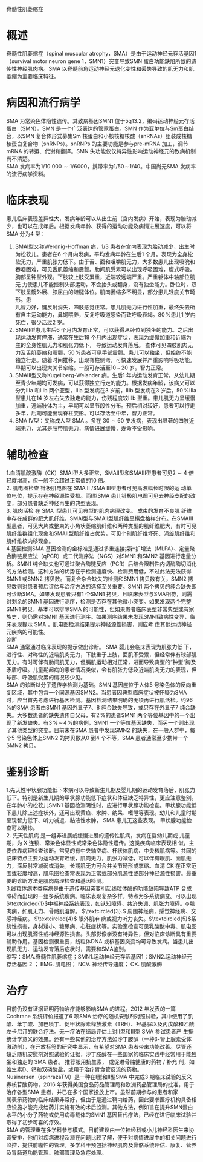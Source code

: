 脊髓性肌萎缩症  
# 概述  
脊髓性肌萎缩症（spinal muscular atrophy，SMA）是由于运动神经元存活基因1（survival motor neuron gene 1，SMN1）突变导致SMN 蛋白功能缺陷所致的遗传性神经肌肉病。SMA 以脊髓前角运动神经元退化变性和丢失导致的肌无力和肌萎缩为主要临床特征。  
# 病因和流行病学  
SMA 为常染色体隐性遗传。其致病基因SMN1 位于5q13.2，编码运动神经元存活蛋白（SMN）。SMN 是一个广泛表达的管家蛋白。SMN 作为亚单位与Sm蛋白结合，以SMN 复合体形式募集Sm 核蛋白和小核核糖核酸（snRNAs）组装成核糖核蛋白复合物（snRNPs）。snRNPs 的主要功能是参与pre-mRNA 加工，调节mRNA 的转运、代谢和翻译。SMN 失功能仅仅特异性影响运动神经元的致病机制尚不清楚。  
SMA 发病率为$1/10\ 000{\sim}1/6000$，携带率为$1/50\!\sim\!1/40$。中国尚无SMA 发病率的流行病学资料。  
# 临床表现  
患儿临床表现差异性大，发病年龄可以从出生前（宫内发病）开始，表现为胎动减少，也可以在成年后。根据发病年龄、获得的运动功能及病情进展速度，可以将SMA 分为4 型：  
1. SMAⅠ型又称Werdnig-Hoffman 病，1/3 患者在宫内表现为胎动减少，出生时为松软儿。患者在6 个月内发病，平均发病年龄在生后1 个月。表现为全身松软无力，严重肌张力低下。由于舌、面和咀嚼肌无力，大多数患儿出现吸吮和吞咽困难，可见舌肌萎缩和震颤。肋间肌受累可以出现呼吸困难，腹式呼吸。胸部呈钟型外观。下肢较上肢受累重，近端较远端严重。严重躯体中轴部位肌无 力使患儿不能控制头部运动，不会抬头或翻身，没有独坐能力。卧位时，双下肢呈髋外展、膝屈曲的蛙腿体位。肌肉萎缩多不明显，部分患儿轻度关节畸形。患  
儿智力好，腱反射消失，四肢感觉正常。患儿肌无力进行性加重，最终失去所有自主运动能力，鼻饲喂养，反复呼吸道感染而致呼吸衰竭。$80\,\%$患儿1 岁内死亡，很少活过2 岁。  
2. SMAⅡ型患儿生后6 个月内发育正常，可以获得从卧位到独坐的能力。之后出现运动发育停滞，通常在生后18 个月内出现症状，表现为缓慢加重和近端为主的全身性肌无力和肌张力低下， 导致运动发育落后。 查体可见四肢肌肉无 力及舌肌萎缩和震颤，$50\,\%$患者可见手部震颤。患儿可以独坐，但始终不能独立行走。随着时间推移，出现脊柱侧弯，可快速发展并严重影响呼吸功能。早期可以出现大关节挛缩。一般可存活至$10\!\sim\!20$ 岁。智力正常。  
3. SMAⅢ型又称Kugellberg-Welander 病。生后1 年内运动发育正常。从幼儿期至青少年期均可发病，可以获得独立行走的能力。根据发病年龄，该病又可以分为Ⅲa 和Ⅲb 两个亚型，Ⅲa 型发病在3 岁前，Ⅲb 型发病在3 岁后。$50\,\%$Ⅲa 型患儿在14 岁左右失去独走的能力，伤残程度较Ⅲb 型重。患儿肌无力呈缓慢加重，近端肢体为主，早期可以呈节段性分布。预后相对较好，患者可以行走多年，后期可能出现脊柱变形。可以存活至中年，智力正常。  
4. SMA Ⅳ型：又称成人型 SMA 。多在 $30{\sim}60$  岁发病，表现出显著的四肢近 端无力，尤其是肢带肌无力，病情进展缓慢，寿命不受影响。  
# 辅助检查  
1.血清肌酸激酶（CK）SMAⅠ型大多正常，SMAⅡ型和SMAⅢ型患者可见$2{\sim}4$ 倍轻度增高，但一般不会超过正常值的10 倍。  
2. 肌电图检查 针极肌电图在 SMA Ⅱ /SMA Ⅲ型患者可见高波幅长时限的运 动单位电位，提示存在神经源性受损。而Ⅰ型SMA 患儿针极肌电图可见去神经支配的改变，部分患者缺乏神经再生的典型表现。  
3. 肌肉活检 在 SMA Ⅰ型患儿可见典型的肌肉病理改变。 成束的发育不良肌 纤维中存在成群的肥大肌纤维，SMAⅠ型与SMAⅡ型肌纤维呈棋盘格样分布。在SMAⅢ型患者，可见大片或整束的小角状萎缩肌纤维和两种类型的肌纤维肥大，有时可见肌纤维群组化现象和SMAⅡ型肌纤维占优势，可见个别肌纤维坏死、涡旋肌纤维和肌纤维核内移现象。  
4.基因检测SMA 基因检测的金标准是通过多重连接探针扩增法（MLPA）、定量聚合酶链反应法（qPCR）或二代测序法（NGS）对SMN1 和SMN2 基因进行定量分析。SMN1 纯合缺失也可通过聚合酶链反应（PCR）后结合限制性内切酶酶切消化的方法检测。这种方法的优势在于检测速度快、检测费用低，不过此法无法获得SMN1 或SMN2 拷贝数。而复合杂合缺失的检测和SMN1 拷贝数有关，SMN2 拷贝数则对患者预后评估与治疗方法的选择至关重要。SMN1 两个拷贝的纯合缺失即可诊断SMA。如果发现患者只有1 个SMN1 拷贝，且临床表型与SMA相符，则需对剩余的SMN1 基因进行测序，检测是否存在其他微小突变。如果发现两个完整SMN1 拷贝，基本可以排除SMA 的可能性，但如果患者临床表型非常典型或有家族史，则仍需对SMN1 基因进行测序。如果测序结果未发现SMN1致病性变异，临床表现提示 SMA ，肌电图检测结果提示神经源性损害，则应考 虑其他运动神经元疾病的可能性。  
诊断  
SMA  通常通过临床表现的提示做出诊断。 SMA  婴儿会临床表现为肌张力低 下，进行性、对称性的近端肌肉无力，下肢重于上肢，面肌不受累，但经常伴有球部肌无力。有时可伴有肋间肌无力，但膈肌运动相对正常，进而导致典型的“钟型”胸及矛盾呼吸。儿童期起病的患者情况类似，会有肌张力低及近端肌肉无力的表现，但球部、呼吸肌受累的情况较少见。  
SMA 的诊断以分子遗传学检测为基础。SMN 基因座位于人体5 号染色体的反向重复区域，其中包含一个同源基因SMN2。当患者因典型临床症状被怀疑为SMA 时，应当首先考虑进行基因检测。基因检测结果明确的无须再进行肌活检。约$96\,\%$的SMA 患者由SMN1 基因外显子7、8 纯合缺失导致，或只存在外显子7 纯合缺失。大多数患者的缺失遗传自父母，有$2\,\%$的患者SMN1 两个等位基因中的一个出现了新发缺失。有$3\,\%\!\sim\!4\,\%$的病例，SMN1 一个等位基因缺失，而另一个则出现了其他类型的突变。目前未在SMA 患者中发现SMN2 的缺失，在一般人群中，每个5 号染色体上SMN2 的拷贝数从0 到4 个不等，SMA 患者通常至少携带一个SMN2 拷贝。  
# 鉴别诊断  
1.先天性甲状腺功能低下本病可以导致新生儿期及婴儿期的运动发育落后，肌张力低下。特别是新生儿期的甲状腺功能低下症状和体征缺乏特异性，更应注意鉴别。在年龄小的松软儿SMN1 基因检测阴性时，应进行甲状腺功能检查。甲状腺功能低下患儿除上述症状外，还可出现黄疸、水肿、纳呆、嗜睡等表现。幼儿和儿童时期呈现智力低下、听力减退、黏液性水肿， SMA  患儿无这些表现。 甲状腺功能检查可以确诊。  
2. 先天性肌病 是一组非进展或缓慢进展的遗传性肌病，发病在婴幼儿期或 儿童期，为 X  连锁、常染色体显性或常染色体隐性遗传。这类疾病临床表现相 似，主要依靠病理检查诊断。常见的有中央轴空病、杆状体肌病、中央核肌病等。共同的临床特点主要为运动发育迟缓，肌肉无力，肌张力减低，可以伴有眼肌、面肌无力，深反射常减弱或消失。长期肌无力可合并关节畸形或挛缩。血清 CK 在正常范围或轻度增高，肌电图检查常表现为正常或部分肌源性或部分神经源性损害。最重要的诊断方法是肌肉病理检查和基因检测。  
3.线粒体病本类疾病是由于遗传基因突变引起线粒体酶的功能缺陷导致ATP 合成障碍而出现的一组多系统疾病。临床表现复杂多样，特点为多系统病变。可以出现$\textcircled{1}$中枢神经系统表现，如认知障碍、共济失调、肌张力障碍。$\circledcirc$肌肉病，如肌无力、骨骼肌溶解。 $\textcircled{3}.$ 周围神经病，感觉神经病、交感神经病。 $\textcircled{4}$ 眼外肌麻 痹或视力听力丧失。$\textcircled{5}$系统性损害，身材矮小、糖尿病、心脏症状等。实验室检查可见乳酸酸中毒、肌电图可以出现肌源性或神经源性损害。头部影像学没有特异性，但对临床诊断具有重要辅助作用。基因检测很重要，线粒体DNA 或核基因突变均可导致发病。当患儿出现肌无力、运动发育落后症状时，需要和SMA鉴别。  
缩写：SMA.脊髓性肌萎缩症；SMN1.运动神经元存活基因1；SMN2.运动神经元存活基因 2 ； EMG. 肌电图； NCV. 神经传导速度； CK. 肌酸激酶  
# 治疗  
目前仍没有证据证明药物治疗能够影响SMA 的进程。2012 年发表的一篇Cochrane 系统评价报道了6 项SMA 治疗的随机安慰剂对照试验，其中使用了肌酸、苯丁酸、加巴喷丁、促甲状腺素释放激素（TRH）、羟基脲以及丙戊酸和乙酰左卡尼汀的联合疗法。无一疗法在结局评估上对Ⅱ型和Ⅲ型 SMA  参试患者产 生据统计学意义的效果。还有一些其他的治疗方法如沙丁胺醇（一种β-肾上腺素受体激动剂），在开放标签的研究中显示，有希望对SMA 患者带来功能改善。尽管还缺乏随机安慰剂对照试验的证据，沙丁胺醇在一些国家的临床实践中经常用于能独坐和独走的 SMA  患者。 推荐服用抗生素， 或促进骨骼健康的药物 / 补充 剂，如维生素D、钙和双磷酸盐，或用于治疗胃食管反流的药物。  
Nusinersen（spinrazaTM）是一种在Ⅰ型和Ⅱ型SMA 中完成3 期临床试验的反义寡核苷酸药物，2016 年获得美国食品药品管理局和欧洲药品管理局的批准，用于治疗各型SMA 患者，并已在多个国家投放上市。虽然前期参与的患者和家  
属表示药物的临床结果非常好，但由于是通过鞘内给药，因此要求医疗机构具备相应设施才能完成给药并实施有效的术后监测。其他方法，例如旨在提升SMN蛋白水平的小分子药物或使用病毒载体的SMN1 基因替代疗法，已经在进行临床试验并取得了初步可喜的疗效。  
SMA 的管理重在多学科参与模式。目前建议由一位神经科或小儿神经科医生来协调安排，他们对疾病进程及潜在问题比较了解，便于对病情进展中的相关问题进行监控，提供前瞻性的管理。多学科干预包括神经肌肉及骨骼系统评估、康复、营养及胃肠道功能管理、肺部管理及急症处理。  
